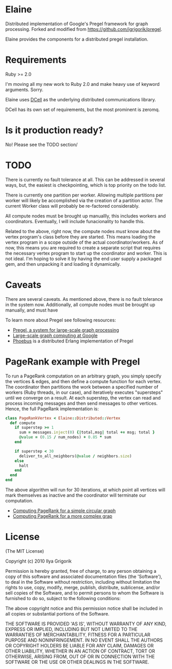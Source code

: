 # Elaine

Distributed implementation of Google's Pregel framework for graph processing. Forked and modified from https://github.com/igrigorik/pregel.

Elaine provides the components for a distributed pregel installation.

# Requirements

Ruby >= 2.0

I'm moving all my new work to Ruby 2.0 and make heavy use of keyword arguments. Sorry.

Elaine uses [DCell](https://github.com/celluloid/dcell) as the underlying distributed communications library.

DCell has its own set of requirements, but the most prominent is zeromq.


# Is it production ready?

No! Please see the TODO section/

# TODO

There is currently no fault tolerance at all. This can be addressed in several ways, but, the easiest is checkpointing, which is top priority on the todo list.

There is currently one partition per worker. Allowing multiple partitions per worker will likely be accomplished via the creation of a partition actor. The current Worker class will probably be re-factored considerably.

All compute nodes must be brought up manuallly, this includes workers and coordinators. Eventually, I will include funacionality to handle this.

Related to the above, right now, the compute nodes *must* know about the vertex program's class before they are started. This means loading the vertex program in a scope outside of the actual coordinator/workers. As of now, this means you are required to create a separate script that requires the necessary vertex program to start up the coordinator and worker. This is not ideal. I'm hoping to solve it by having the end user supply a packaged gem, and then unpacking it and loading it dynamically.


# Caveats

There are several caveats. As mentioned above, there is no fault tolerance in the system now. Additionally, all compute nodes must be brought up manually, and must have 



To learn more about Pregel see following resources:

 * [Pregel, a system for large-scale graph processing](http://portal.acm.org/citation.cfm?id=1582716.1582723)
 * [Large-scale graph computing at Google](http://googleresearch.blogspot.com/2009/06/large-scale-graph-computing-at-google.html)
 * [Phoebus](http://github.com/xslogic/phoebus) is a distributed Erlang implementation of Pregel

# PageRank example with Pregel
To run a PageRank computation on an arbitrary graph, you simply specify the vertices & edges, and then define a compute function for each vertex. The coordinator then partitions the work between a specified number of workers (Ruby threads, in our case), and iteratively executes "supersteps" until we converge on a result. At each superstep, the vertex can read and process incoming messages and then send messages to other vertices. Hence, the full PageRank implementation is:

```ruby
class PageRankVertex < Elaine::Distributed::Vertex
  def compute
    if superstep >= 1
      sum = messages.inject(0) {|total,msg| total += msg; total }
      @value = (0.15 / num_nodes) + 0.85 * sum
    end

    if superstep < 30
      deliver_to_all_neighbors(@value / neighbors.size)
    else
      halt
    end
  end
end
```

The above algorithm will run for 30 iterations, at which point all vertices will mark themselves as inactive and the coordinator will terminate our computation.

 * [Computing PageRank for a simple circular graph](https://github.com/igrigorik/pregel/blob/master/spec/coordinator_spec.rb#L52)
 * [Computing PageRank for a more complex grap](https://github.com/igrigorik/pregel/blob/master/spec/coordinator_spec.rb#L70)

# License

(The MIT License)

Copyright (c) 2010 Ilya Grigorik

Permission is hereby granted, free of charge, to any person obtaining
a copy of this software and associated documentation files (the
'Software'), to deal in the Software without restriction, including
without limitation the rights to use, copy, modify, merge, publish,
distribute, sublicense, and/or sell copies of the Software, and to
permit persons to whom the Software is furnished to do so, subject to
the following conditions:

The above copyright notice and this permission notice shall be
included in all copies or substantial portions of the Software.

THE SOFTWARE IS PROVIDED 'AS IS', WITHOUT WARRANTY OF ANY KIND,
EXPRESS OR IMPLIED, INCLUDING BUT NOT LIMITED TO THE WARRANTIES OF
MERCHANTABILITY, FITNESS FOR A PARTICULAR PURPOSE AND NONINFRINGEMENT.
IN NO EVENT SHALL THE AUTHORS OR COPYRIGHT HOLDERS BE LIABLE FOR ANY
CLAIM, DAMAGES OR OTHER LIABILITY, WHETHER IN AN ACTION OF CONTRACT,
TORT OR OTHERWISE, ARISING FROM, OUT OF OR IN CONNECTION WITH THE
SOFTWARE OR THE USE OR OTHER DEALINGS IN THE SOFTWARE.
